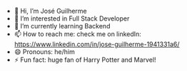 * 👋 Hi, I’m José Guilherme
* 👀 I’m interested in Full Stack Developer
* 🌱 I’m currently learning Backend
* 📫 How to reach me: check me on linkedIn: https://www.linkedin.com/in/jose-guilherme-1941331a6/
* 😄 Pronouns: he/him
* ⚡ Fun fact: huge fan of Harry Potter and Marvel!

